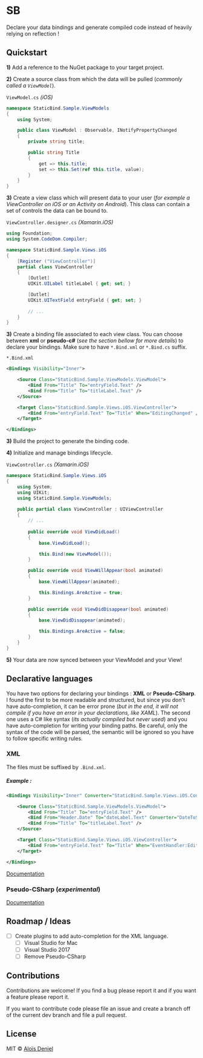 # SB

Declare your data bindings and generate compiled code instead of heavily relying on reflection !

## Quickstart

**1)** Add a reference to the NuGet package to your target project.

**2)** Create a source class from which the data will be pulled (*commonly called a `ViewModel`*).

`ViewModel.cs` *(iOS)*

```csharp
namespace StaticBind.Sample.ViewModels
{
	using System;

	public class ViewModel : Observable, INotifyPropertyChanged
	{
		private string title;

		public string Title
		{
			get => this.title;
			set => this.Set(ref this.title, value);
		}
	}
}
```

**3)** Create a view class which will present data to your user (*for example a ViewController on iOS or an Activity on Android*). This class can contain a set of controls the data can be bound to.

`ViewController.designer.cs` *(Xamarin.iOS)*

```csharp
using Foundation;
using System.CodeDom.Compiler;

namespace StaticBind.Sample.Views.iOS
{
	[Register ("ViewController")]
	partial class ViewController
	{
		[Outlet]
		UIKit.UILabel titleLabel { get; set; }

		[Outlet]
		UIKit.UITextField entryField { get; set; }
		
		// ...
	}
}
```

**3)** Create a binding file associated to each view class. You can choose between **xml** or **pseudo-c#** (*see the section bellow for more details*) to declare your bindings. Make sure to have `*.Bind.xml` or `*.Bind.cs` suffix.

`*.Bind.xml`

```xml
<Bindings Visibility="Inner">

    <Source Class="StaticBind.Sample.ViewModels.ViewModel">
        <Bind From="Title" To="entryField.Text" />
        <Bind From="Title" To="titleLabel.Text" />
    </Source>

    <Target Class="StaticBind.Sample.Views.iOS.ViewController">
        <Bind From="entryField.Text" To="Title" When="EditingChanged" />
    </Target>

</Bindings>
```

**3)** Build the project to generate the binding code.

**4)** Initialize and manage bindings lifecycle.

`ViewController.cs` *(Xamarin.iOS)*

```csharp
namespace StaticBind.Sample.Views.iOS
{
	using System;
	using UIKit;
	using StaticBind.Sample.ViewModels;
	
	public partial class ViewController : UIViewController
	{
		// ...
		
		public override void ViewDidLoad()
		{
			base.ViewDidLoad();

			this.Bind(new ViewModel());
		}

		public override void ViewWillAppear(bool animated)
		{
			base.ViewWillAppear(animated);

			this.Bindings.AreActive = true;
		}

		public override void ViewDidDisappear(bool animated)
		{
			base.ViewDidDisappear(animated);

			this.Bindings.AreActive = false;
		}
	}
}
```

**5)** Your data are now synced between your ViewModel and your View!

## Declarative languages

You have two options for declaring your bindings : **XML** or **Pseudo-CSharp**. I found the first to be more readable and structured, but since you don't have auto-completion, it can be error prone (*but in the end, it will not compile if you have an error in your declarations, like XAML*). The second one uses a C# like syntax (*its actually compiled but never used*) and you have auto-completion for writing your binding paths. Be careful, only the syntax of the code will be parsed, the semantic will be ignored so you have to follow specific writing rules.

### XML

The files must be suffixed by `.Bind.xml`.

##### Example :

```xml
<Bindings Visibility="Inner" Converter="StaticBind.Sample.Views.iOS.Converter">

    <Source Class="StaticBind.Sample.ViewModels.ViewModel">
        <Bind From="Title" To="entryField.Text" />
        <Bind From="Header.Date" To="dateLabel.Text" Converter="DateToString" />
        <Bind From="Title" To="titleLabel.Text" />
    </Source>

    <Target Class="StaticBind.Sample.Views.iOS.ViewController">
        <Bind From="entryField.Text" To="Title" When="EventHandler:EditingChanged" />
    </Target>

</Bindings>
```
[Documentation](Documentation/Lang_xml.md)

### Pseudo-CSharp (*experimental*)

[Documentation](Documentation/Lang_csharp.md)

## Roadmap / Ideas

* [ ] Create plugins to add auto-completion for the XML language.
	* [ ] Visual Studio for Mac 
	* [ ] Visual Studio 2017 
	* [ ] Remove Pseudo-CSharp

## Contributions

Contributions are welcome! If you find a bug please report it and if you want a feature please report it.

If you want to contribute code please file an issue and create a branch off of the current dev branch and file a pull request.

## License

MIT © [Aloïs Deniel](http://aloisdeniel.github.io)
